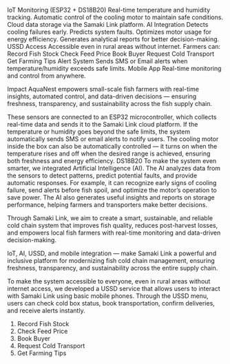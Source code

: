 IoT Monitoring (ESP32 + DS18B20)
Real-time temperature and humidity tracking.
Automatic control of the cooling motor to maintain safe conditions.
Cloud data storage via the Samaki Link platform.
AI Integration
Detects cooling failures early.
Predicts system faults.
Optimizes motor usage for energy efficiency.
Generates analytical reports for better decision-making.
USSD Access
Accessible even in rural areas without internet.
Farmers can:
Record Fish Stock
Check Feed Price
Book Buyer
Request Cold Transport
Get Farming Tips
Alert System
Sends SMS or Email alerts when temperature/humidity exceeds safe limits.
Mobile App
Real-time monitoring and control from anywhere.


Impact
AquaNest empowers small-scale fish farmers with real-time insights, automated control, and data-driven decisions — ensuring freshness, transparency, and sustainability across the fish supply chain.



These sensors are connected to an ESP32 microcontroller, which collects real-time data and sends it to the Samaki Link cloud platform. If the temperature or humidity goes beyond the safe limits, the system automatically sends SMS or email alerts to notify users. The cooling motor inside the box can also be automatically controlled — it turns on when the temperature rises and off when the desired range is achieved, ensuring both freshness and energy efficiency.
DS18B20
To make the system even smarter, we integrated Artificial Intelligence (AI). The AI analyzes data from the sensors to detect patterns, predict potential faults, and provide automatic responses. For example, it can recognize early signs of cooling failure, send alerts before fish spoil, and optimize the motor’s operation to save power. The AI also generates useful insights and reports on storage performance, helping farmers and transporters make better decisions.

Through Samaki Link, we aim to create a smart, sustainable, and reliable cold chain system that improves fish quality, reduces post-harvest losses, and empowers local fish farmers with real-time monitoring and data-driven decision-making.

IoT, AI, USSD, and mobile integration — make Samaki Link a powerful and inclusive platform for modernizing fish cold chain management, ensuring freshness, transparency, and sustainability across the entire supply chain.

To make the system accessible to everyone, even in rural areas without internet access, we developed a USSD service that allows users to interact with Samaki Link using basic mobile phones. Through the USSD menu, users can check cold box status, book transportation, confirm deliveries, and receive alerts instantly.
 1. Record Fish Stock
  2. Check Feed Price
  3. Book Buyer
  4. Request Cold Transport
  5. Get Farming Tips